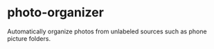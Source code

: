 # photo-organizer
Automatically organize photos from unlabeled sources such as phone picture folders.
